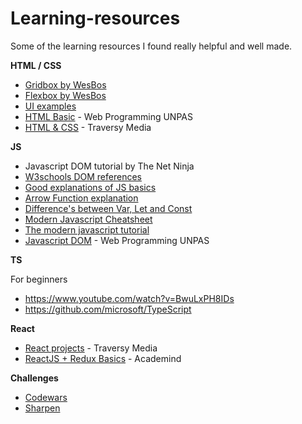 # Learning-resources

Some of the learning resources I found really helpful and well made.

**HTML / CSS**

-   [Gridbox by WesBos](https://cssgrid.io/)
-   [Flexbox by WesBos](https://flexbox.io/)
-   [UI examples](https://codepen.io/nicolaspavlotsky/pen/ZJPXgy)
-   [HTML Basic](https://www.youtube.com/playlist?list=PLFIM0718LjIVuONHysfOK0ZtiqUWvrx4F) - Web Programming UNPAS
-   [HTML & CSS](https://www.youtube.com/watch?v=UB1O30fR-EE&list=PLillGF-RfqbZTASqIqdvm1R5mLrQq79CU) - Traversy Media

**JS**

-   Javascript DOM tutorial by The Net Ninja
-   [W3schools DOM references](https://www.w3schools.com/jsref/dom_obj_event.asp)
-   [Good explanations of JS basics](https://www.youtube.com/watch?v=oxoFVqetl1E)
-   [Arrow Function explanation](https://stackoverflow.com/a/24900924)
-   [Difference's between Var, Let and Const](https://dzone.com/articles/javascript-difference-between-var-let-and-const-ke)
-   [Modern Javascript Cheatsheet](https://github.com/mbeaudru/modern-js-cheatsheet)
-   [The modern javascript tutorial](https://javascript.info/)
-   [Javascript DOM](https://www.youtube.com/playlist?list=PLFIM0718LjIWB3YRoQbQh82ZewAGtE2-3) - Web Programming UNPAS

  **TS**

   For beginners
-   https://www.youtube.com/watch?v=BwuLxPH8IDs
-   https://github.com/microsoft/TypeScript

  **React**
-   [React projects](https://www.youtube.com/watch?v=XuFDcZABiDQ&list=PLillGF-RfqbY3c2r0htQyVbDJJoBFE6Rb&ab_channel=TraversyMedia) - Traversy Media
-   [ReactJS + Redux Basics](https://www.youtube.com/watch?v=qrsle5quS7A&list=PL55RiY5tL51rrC3sh8qLiYHqUV3twEYU_) - Academind

**Challenges**

-   [Codewars](https://www.codewars.com/)
-   [Sharpen](https://sharpen.design/)
